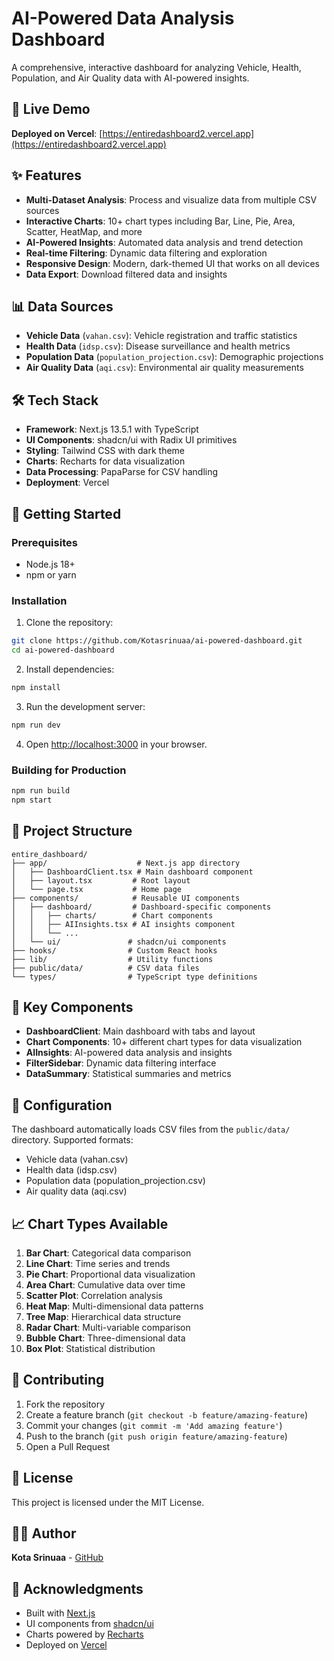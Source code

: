 # AI-Powered Data Analysis Dashboard

A comprehensive, interactive dashboard for analyzing Vehicle, Health, Population, and Air Quality data with AI-powered insights.

## 🚀 Live Demo

**Deployed on Vercel**: [https://entiredashboard2.vercel.app](https://entiredashboard2.vercel.app)

## ✨ Features

- **Multi-Dataset Analysis**: Process and visualize data from multiple CSV sources
- **Interactive Charts**: 10+ chart types including Bar, Line, Pie, Area, Scatter, HeatMap, and more
- **AI-Powered Insights**: Automated data analysis and trend detection
- **Real-time Filtering**: Dynamic data filtering and exploration
- **Responsive Design**: Modern, dark-themed UI that works on all devices
- **Data Export**: Download filtered data and insights

## 📊 Data Sources

- **Vehicle Data** (`vahan.csv`): Vehicle registration and traffic statistics
- **Health Data** (`idsp.csv`): Disease surveillance and health metrics
- **Population Data** (`population_projection.csv`): Demographic projections
- **Air Quality Data** (`aqi.csv`): Environmental air quality measurements

## 🛠️ Tech Stack

- **Framework**: Next.js 13.5.1 with TypeScript
- **UI Components**: shadcn/ui with Radix UI primitives
- **Styling**: Tailwind CSS with dark theme
- **Charts**: Recharts for data visualization
- **Data Processing**: PapaParse for CSV handling
- **Deployment**: Vercel

## 🚀 Getting Started

### Prerequisites

- Node.js 18+ 
- npm or yarn

### Installation

1. Clone the repository:
```bash
git clone https://github.com/Kotasrinuaa/ai-powered-dashboard.git
cd ai-powered-dashboard
```

2. Install dependencies:
```bash
npm install
```

3. Run the development server:
```bash
npm run dev
```

4. Open [http://localhost:3000](http://localhost:3000) in your browser.

### Building for Production

```bash
npm run build
npm start
```

## 📁 Project Structure

```
entire_dashboard/
├── app/                    # Next.js app directory
│   ├── DashboardClient.tsx # Main dashboard component
│   ├── layout.tsx         # Root layout
│   └── page.tsx           # Home page
├── components/            # Reusable UI components
│   ├── dashboard/         # Dashboard-specific components
│   │   ├── charts/        # Chart components
│   │   ├── AIInsights.tsx # AI insights component
│   │   └── ...
│   └── ui/               # shadcn/ui components
├── hooks/                # Custom React hooks
├── lib/                  # Utility functions
├── public/data/          # CSV data files
└── types/                # TypeScript type definitions
```

## 🎯 Key Components

- **DashboardClient**: Main dashboard with tabs and layout
- **Chart Components**: 10+ different chart types for data visualization
- **AIInsights**: AI-powered data analysis and insights
- **FilterSidebar**: Dynamic data filtering interface
- **DataSummary**: Statistical summaries and metrics

## 🔧 Configuration

The dashboard automatically loads CSV files from the `public/data/` directory. Supported formats:
- Vehicle data (vahan.csv)
- Health data (idsp.csv) 
- Population data (population_projection.csv)
- Air quality data (aqi.csv)

## 📈 Chart Types Available

1. **Bar Chart**: Categorical data comparison
2. **Line Chart**: Time series and trends
3. **Pie Chart**: Proportional data visualization
4. **Area Chart**: Cumulative data over time
5. **Scatter Plot**: Correlation analysis
6. **Heat Map**: Multi-dimensional data patterns
7. **Tree Map**: Hierarchical data structure
8. **Radar Chart**: Multi-variable comparison
9. **Bubble Chart**: Three-dimensional data
10. **Box Plot**: Statistical distribution

## 🤝 Contributing

1. Fork the repository
2. Create a feature branch (`git checkout -b feature/amazing-feature`)
3. Commit your changes (`git commit -m 'Add amazing feature'`)
4. Push to the branch (`git push origin feature/amazing-feature`)
5. Open a Pull Request

## 📄 License

This project is licensed under the MIT License.

## 👨‍💻 Author

**Kota Srinuaa** - [GitHub](https://github.com/Kotasrinuaa)

## 🙏 Acknowledgments

- Built with [Next.js](https://nextjs.org/)
- UI components from [shadcn/ui](https://ui.shadcn.com/)
- Charts powered by [Recharts](https://recharts.org/)
- Deployed on [Vercel](https://vercel.com/) 